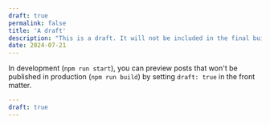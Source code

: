 ```yaml
---
draft: true
permalink: false
title: 'A draft'
description: "This is a draft. It will not be included in the final build."
date: 2024-07-21
---
```


In development (`npm run start`), you can preview posts that won't be published in production (`npm run build`) by setting `draft: true` in the front matter.

```yaml
---
draft: true
---
```
